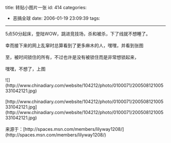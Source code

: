 title: 转贴小图片一张
id: 414
categories:
  - 恶搞全球
date: 2006-01-19 23:09:39
tags:
---

<div id="msgcns!9697D6160EFEBC17!554" class="bvMsg"><div>5点50分起床，登陆WOW，跳进竞技场，杀和被杀，下了线就不想睡了。</div>
<div> </div>
<div>幸而接下来的网上乱窜时总算看到了更多麻木的人，嘿嘿，并看到张图</div>
<div> </div>
<div>至，被时间锁住的所有，不过也许是没有被锁住而是非常想锁起来，</div>
<div> </div>
<div>嘿嘿，不想了，上图</div>
<div> </div>
<div>![](http://www.chinadiary.com/website/104212/photo/0100071/200508121005331042121.jpg)</div>
<div> </div>
<div>[http://www.chinadiary.com/website/104212/photo/0100071/200508121005331042121.jpg](http://www.chinadiary.com/website/104212/photo/0100071/200508121005331042121.jpg)</div>
<div> </div>
<div>来源于：[http://spaces.msn.com/members/lilyway1208/](http://spaces.msn.com/members/lilyway1208/)</div></div>